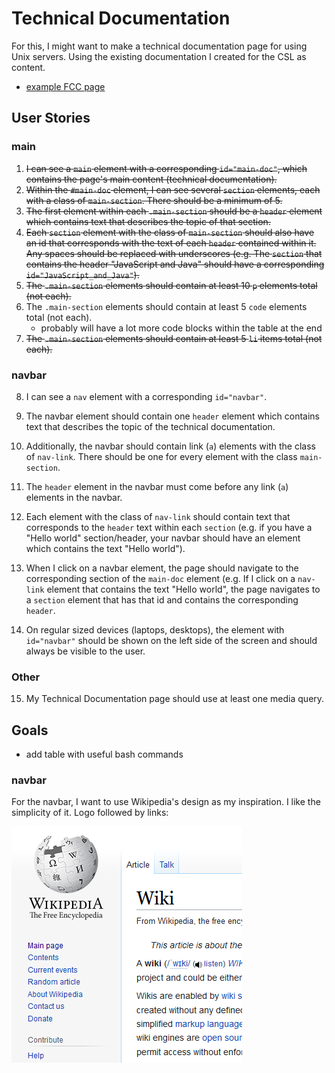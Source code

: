 # Technical Documentation

For this, I might want to make a technical documentation page for using Unix servers. Using the existing documentation I created for the CSL as content.

* [example FCC page](https://codepen.io/freeCodeCamp/full/NdrKKL)

## User Stories

### main

1. ~~I can see a `main` element with a corresponding `id="main-doc"`, which contains the page's main content (technical documentation).~~
2. ~~Within the `#main-doc` element, I can see several `section` elements, each with a class of `main-section`. There should be a minimum of 5.~~
3. ~~The first element within each `.main-section` should be a `header` element which contains text that describes the topic of that section.~~
4. ~~Each `section` element with the class of `main-section` should also have an id that corresponds with the text of each `header` contained within it. Any spaces should be replaced with underscores (e.g. The `section` that contains the header "JavaScript and Java" should have a corresponding `id="JavaScript_and_Java"`).~~
5. ~~The `.main-section` elements should contain at least 10 `p` elements total (not each).~~
6. The `.main-section` elements should contain at least 5 `code` elements total (not each).
   * probably will have a lot more code blocks within the table at the end
7. ~~The `.main-section` elements should contain at least 5 `li` items total (not each).~~

### navbar

8. I can see a `nav` element with a corresponding `id="navbar"`.

9. The navbar element should contain one `header` element which contains text that describes the topic of the technical documentation.

10. Additionally, the navbar should contain link (`a`) elements with the class of `nav-link`. There should be one for every element with the class `main-section`.

11. The `header` element in the navbar must come before any link (`a`) elements in the navbar.

12. Each element with the class of `nav-link` should contain text that corresponds to the `header` text within each `section` (e.g. if you have a "Hello world" section/header, your navbar should have an element which contains the text "Hello world").

13. When I click on a navbar element, the page should navigate to the corresponding section of the `main-doc` element (e.g. If I click on a `nav-link` element that contains the text "Hello world", the page navigates to a `section` element that has that id and contains the corresponding `header`.

14. On regular sized devices (laptops, desktops), the element with `id="navbar"` should be shown on the left side of the screen and should always be visible to the user.

### Other

15. My Technical Documentation page should use at least one media query.

## Goals

* add table with useful bash commands

### navbar

For the navbar, I want to use Wikipedia's design as my inspiration. I like the simplicity of it. Logo followed by links:

![wiki](img/wiki.png)

